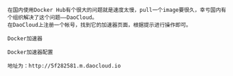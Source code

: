     在国内使用Docker Hub有个很大的问题就是速度太慢，pull一个image要很久，幸亏国内有个组织解决了这个问题——DaoCloud。
    在DaoCloud上注册一个帐号，找到它的加速器页面，根据提示进行操作即可。
    
    Docker加速器
    
    Docker加速器配置
    
    地址为：http://5f282581.m.daocloud.io
